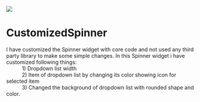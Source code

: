 ![](customize-spinner.gif)
# CustomizedSpinner
I have customized the Spinner widget with core code and not used any third party library to make some simple changes. 
In this Spinner widget i have customized following things:<br>
&emsp;&emsp;&emsp;1) Dropdown list width<br>
&emsp;&emsp;&emsp;2) Item of dropdown list by changing its color showing icon for selected item<br>
&emsp;&emsp;&emsp;3) Changed the background of dropdown list with rounded shape and color.
